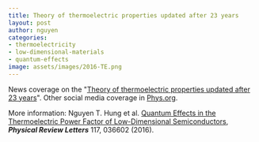 ```yaml
---
title: Theory of thermoelectric properties updated after 23 years
layout: post
author: nguyen
categories:
- thermoelectricity
- low-dimensional-materials
- quantum-effects
image: assets/images/2016-TE.png
---
```


News coverage on the "[Theory of thermoelectric properties updated after 23 years](https://www.tohoku.ac.jp/en/press/thermoelectric_properties_theory_updated.html)". Other social media coverage in [Phys.org](https://phys.org/news/2016-08-theory-thermoelectric-properties-years.html).

More information: Nguyen T. Hung et al. [Quantum Effects in the Thermoelectric Power Factor of Low-Dimensional Semiconductors](https://journals.aps.org/prl/abstract/10.1103/PhysRevLett.117.036602), ***Physical Review Letters*** 117, 036602 (2016).
